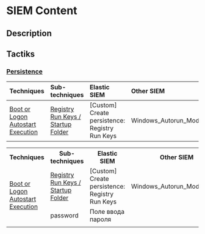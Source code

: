 # SIEM Content

## Description

## Tactiks

### [Persistence](https://attack.mitre.org/tactics/TA0003/) 

|	Techniques		|	Sub-techniques  |	Elastic SIEM    |	Other SIEM		|	Note			|
|	:-------------	|	:-------------	|	:-------------	|	:------------- |	:-------------	|
| [Boot or Logon Autostart Execution](https://attack.mitre.org/techniques/T1547/) | [Registry Run Keys / Startup Folder ](https://attack.mitre.org/techniques/T1547/001/) | [Custom] Create persistence: Registry Run Keys | Windows_Autorun_Modification |-|

<table>
	<tr>
	    <th>Techniques</th>
	    <th>Sub-techniques</th>
	    <th>Elastic SIEM</th>
		<th>Other SIEM</th>
		<th>Note</th>
	</tr>
	<tr>
	    <td rowspan="2"><a href="https://attack.mitre.org/techniques/T1547/">Boot or Logon Autostart Execution</a></td>
	    <td><a href="https://attack.mitre.org/techniques/T1547/001/">Registry Run Keys / Startup Folder</a></td>
	    <td>[Custom] Create persistence: Registry Run Keys</td>
		<td>Windows_Autorun_Modification</td>
		<td></>
	</tr>
	<tr>
	    <td>password</td>
	    <td>Поле ввода пароля</td>
		<td></td>
		<td></td>
	</tr>
	<tr>
		<td></td>
		<td></td>
		<td></td>
		<td></td>
		<td></td>
	</tr>
</table>